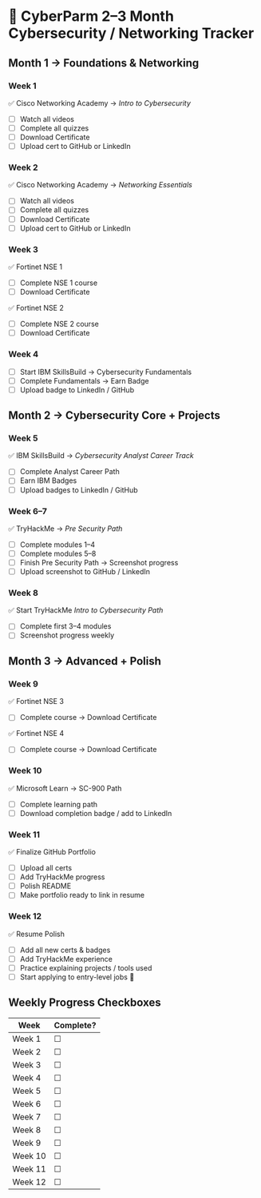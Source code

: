 
# 📅 CyberParm 2–3 Month Cybersecurity / Networking Tracker

## Month 1 → Foundations & Networking

### Week 1
✅ Cisco Networking Academy → *Intro to Cybersecurity*  
- [ ] Watch all videos  
- [ ] Complete all quizzes  
- [ ] Download Certificate  
- [ ] Upload cert to GitHub or LinkedIn

### Week 2
✅ Cisco Networking Academy → *Networking Essentials*  
- [ ] Watch all videos  
- [ ] Complete all quizzes  
- [ ] Download Certificate  
- [ ] Upload cert to GitHub or LinkedIn

### Week 3
✅ Fortinet NSE 1  
- [ ] Complete NSE 1 course  
- [ ] Download Certificate  

✅ Fortinet NSE 2  
- [ ] Complete NSE 2 course  
- [ ] Download Certificate  

### Week 4
- [ ] Start IBM SkillsBuild → Cybersecurity Fundamentals  
- [ ] Complete Fundamentals → Earn Badge  
- [ ] Upload badge to LinkedIn / GitHub

## Month 2 → Cybersecurity Core + Projects

### Week 5
✅ IBM SkillsBuild → *Cybersecurity Analyst Career Track*  
- [ ] Complete Analyst Career Path  
- [ ] Earn IBM Badges  
- [ ] Upload badges to LinkedIn / GitHub  

### Week 6–7
✅ TryHackMe → *Pre Security Path*  
- [ ] Complete modules 1–4  
- [ ] Complete modules 5–8  
- [ ] Finish Pre Security Path → Screenshot progress  
- [ ] Upload screenshot to GitHub / LinkedIn  

### Week 8
✅ Start TryHackMe *Intro to Cybersecurity Path*  
- [ ] Complete first 3–4 modules  
- [ ] Screenshot progress weekly

## Month 3 → Advanced + Polish

### Week 9
✅ Fortinet NSE 3  
- [ ] Complete course → Download Certificate  

✅ Fortinet NSE 4  
- [ ] Complete course → Download Certificate  

### Week 10
✅ Microsoft Learn → SC-900 Path  
- [ ] Complete learning path  
- [ ] Download completion badge / add to LinkedIn  

### Week 11
✅ Finalize GitHub Portfolio  
- [ ] Upload all certs  
- [ ] Add TryHackMe progress  
- [ ] Polish README  
- [ ] Make portfolio ready to link in resume  

### Week 12
✅ Resume Polish  
- [ ] Add all new certs & badges  
- [ ] Add TryHackMe experience  
- [ ] Practice explaining projects / tools used  
- [ ] Start applying to entry-level jobs 🚀

## Weekly Progress Checkboxes

| Week | Complete? |
|------|-----------|
| Week 1 | ☐ |
| Week 2 | ☐ |
| Week 3 | ☐ |
| Week 4 | ☐ |
| Week 5 | ☐ |
| Week 6 | ☐ |
| Week 7 | ☐ |
| Week 8 | ☐ |
| Week 9 | ☐ |
| Week 10 | ☐ |
| Week 11 | ☐ |
| Week 12 | ☐ |

